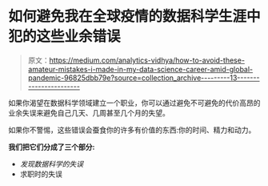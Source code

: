 # 如何避免我在全球疫情的数据科学生涯中犯的这些业余错误

> 原文：<https://medium.com/analytics-vidhya/how-to-avoid-these-amateur-mistakes-i-made-in-my-data-science-career-amid-global-pandemic-96825dbb79e?source=collection_archive---------13----------------------->

如果你渴望在数据科学领域建立一个职业，你可以通过避免不可避免的代价高昂的业余失误来避免自己几天、几周甚至几个月的失望。

如果你不警惕，这些错误会蚕食你的许多有价值的东西:你的时间、精力和动力。

**我们把它们分成了三个部分:**

*   *发现数据科学的失误*
*   求职时的失误
